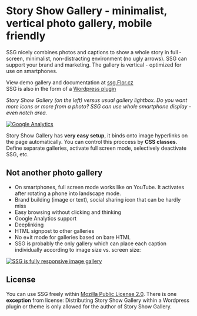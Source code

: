 # Story Show Gallery - minimalist, vertical photo gallery, mobile friendly

SSG nicely combines photos and captions to show a whole story in full ­screen, mini­­mal­ist, non-dis­tracting environ­­ment (no ugly arrows). SSG can support your brand and mar­ket­ing. The gallery is vertical - optimized for use on smart­phones.
 
View demo gallery and documentation at [ssg.Flor.cz](https://ssg.flor.cz/) <br>
SSG is also in the form of a [Wordpress plugin](https://ssg.flor.cz/wordpress/)

*Story Show Gallery (on the left) versus usual gallery lightbox. Do you want more icons or more from a photo? SSG can use whole smartphone display - even notch area.*

[![Google Analytics](https://ssg.flor.cz/img/gallery-compare.jpg)](https://ssg.flor.cz/#gallery-compare)


Story Show Gallery has **very easy setup**, it binds onto image hyper­links on the page auto­mati­cally. You can control this proccess by **CSS classes**. Define sepa­rate galleries, activate full screen mode, selectively deactivate SSG, etc.

## Not another photo gallery

- On smartphones, full screen mode works like on You­Tube. It activa­tes after rotating a phone into landscape mode.
- Brand building (image or text), social sharing icon that can be hardly miss
- Easy browsing without clicking and thinking
- Goo­gle Analytics support 
- Deeplinking
- HTML signpost to other galleries
- No e×it mode for galleries based on bare HTML
- SSG is probably the only gallery which can place each caption individually according to image size vs. screen size:

[![SSG is fully responsive image gallery](https://ssg.flor.cz/minimal-crash-course/story-show-gallery-responsive-modes-fullscreen.jpg)](https://ssg.flor.cz/#responsive)


## License
You can use SSG freely within [Mozilla Public License 2.0](https://tldrlegal.com/license/mozilla-public-license-2.0-(mpl-2)). 
There is one **exception** from license: Distributing Story Show Gallery within a Wordpress plugin or theme is only allowed for the author of Story Show Gallery.

